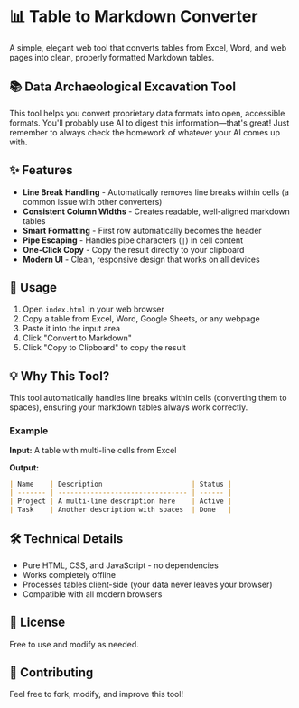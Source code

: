 # 📊 Table to Markdown Converter

A simple, elegant web tool that converts tables from Excel, Word, and web pages into clean, properly formatted Markdown tables.

## 📚 Data Archaeological Excavation Tool

This tool helps you convert proprietary data formats into open, accessible formats. You'll probably use AI to digest this information—that's great! Just remember to always check the homework of whatever your AI comes up with.

## ✨ Features

- **Line Break Handling** - Automatically removes line breaks within cells (a common issue with other converters)
- **Consistent Column Widths** - Creates readable, well-aligned markdown tables
- **Smart Formatting** - First row automatically becomes the header
- **Pipe Escaping** - Handles pipe characters (`|`) in cell content
- **One-Click Copy** - Copy the result directly to your clipboard
- **Modern UI** - Clean, responsive design that works on all devices

## 🚀 Usage

1. Open `index.html` in your web browser
2. Copy a table from Excel, Word, Google Sheets, or any webpage
3. Paste it into the input area
4. Click "Convert to Markdown"
5. Click "Copy to Clipboard" to copy the result

## 💡 Why This Tool?

This tool automatically handles line breaks within cells (converting them to spaces), ensuring your markdown tables always work correctly.

### Example

**Input:** A table with multi-line cells from Excel

**Output:**
```markdown
| Name    | Description                      | Status |
| ------- | -------------------------------- | ------ |
| Project | A multi-line description here    | Active |
| Task    | Another description with spaces  | Done   |
```

## 🛠️ Technical Details

- Pure HTML, CSS, and JavaScript - no dependencies
- Works completely offline
- Processes tables client-side (your data never leaves your browser)
- Compatible with all modern browsers

## 📝 License

Free to use and modify as needed.

## 🤝 Contributing

Feel free to fork, modify, and improve this tool!
